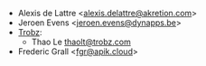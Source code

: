 - Alexis de Lattre \<<alexis.delattre@akretion.com>\>
- Jeroen Evens \<<jeroen.evens@dynapps.be>\>
- [Trobz](https://trobz.com):  
  - Thao Le <thaolt@trobz.com>
- Frederic Grall \<<fgr@apik.cloud>>